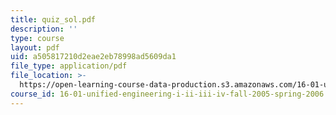 ```yaml
---
title: quiz_sol.pdf
description: ''
type: course
layout: pdf
uid: a505817210d2eae2eb78998ad5609da1
file_type: application/pdf
file_location: >-
  https://open-learning-course-data-production.s3.amazonaws.com/16-01-unified-engineering-i-ii-iii-iv-fall-2005-spring-2006/a505817210d2eae2eb78998ad5609da1_quiz_sol.pdf
course_id: 16-01-unified-engineering-i-ii-iii-iv-fall-2005-spring-2006
---
```

